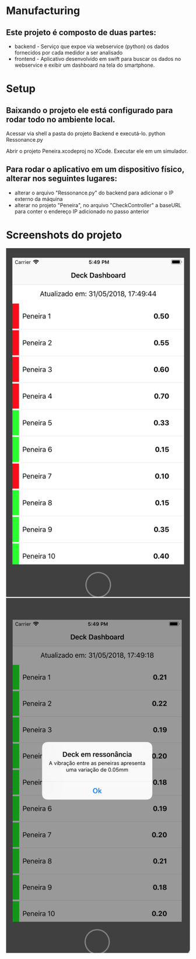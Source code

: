 # Manufacturing
## Este projeto é composto de duas partes:
- backend - Serviço que expoe via webservice (python) os dados fornecidos por cada medidor a ser analisado
- frontend - Aplicativo desenvolvido em swift para buscar os dados no webservice e exibir um dashboard na tela do smartphone.


# Setup
## Baixando o projeto ele está configurado para rodar todo no ambiente local.

Acessar via shell a pasta do projeto Backend e executá-lo.
python Ressonance.py

Abrir o projeto Peneira.xcodeproj no XCode.
Executar ele em um simulador.

## Para rodar o aplicativo em um dispositivo físico, alterar nos seguintes lugares:
- alterar o arquivo "Ressonance.py" do backend para adicionar o IP externo da máquina
- alterar no projeto "Peneira", no arquivo "CheckController" a baseURL para conter o endereço IP adicionado no passo anterior

# Screenshots do projeto
![alt text](Screenshot1.png)
![alt text](Screenshot2.png)
